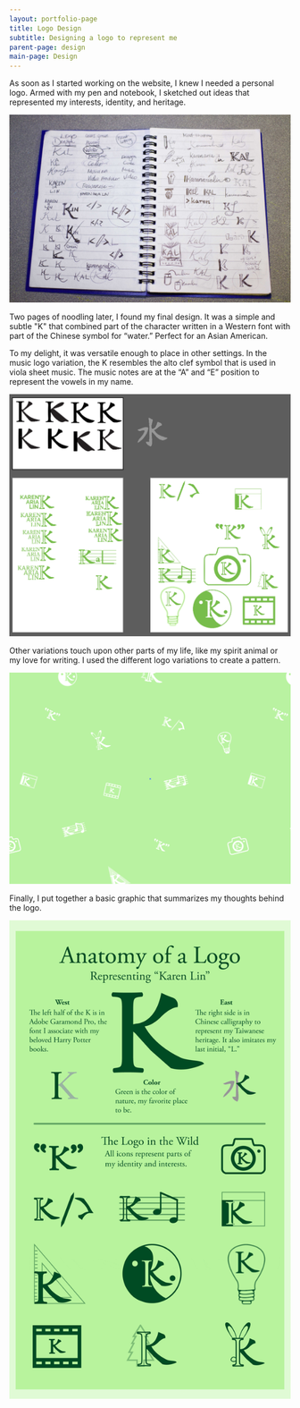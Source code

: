 ```yaml
---
layout: portfolio-page
title: Logo Design
subtitle: Designing a logo to represent me
parent-page: design
main-page: Design
---
```


As soon as I started working on the website, I knew I needed a personal logo. Armed with my pen and notebook, I sketched out ideas that represented my interests, identity, and heritage.

![Brainstorming](/css/images/brainstorming.jpg)

Two pages of noodling later, I found my final design. It was a simple and subtle "K" that combined part of the character written in a Western font with part of the Chinese symbol for “water.” Perfect for an Asian American.

To my delight, it was versatile enough to place in other settings. In the music logo variation, the K resembles the alto clef symbol that is used in viola sheet music. The music notes are at the “A” and “E” position to represent the vowels in my name.

![Logo Design](/css/images/Logodesign.png 'Done in Adobe Illustrator')

Other variations touch upon other parts of my life, like my spirit animal or my love for writing. I used the different logo variations to create a pattern.

![Pattern](/css/images/Pattern.png)

Finally, I put together a basic graphic that summarizes my thoughts behind the logo.

![Anatomy of Logo](/css/images/anatomyoflogo.gif)